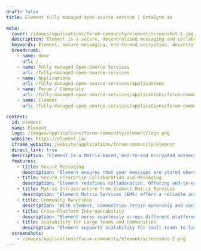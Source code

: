 ```yaml
---
draft: false
title: Element fully managed open source service | OctaByte.io

meta:
  cover: /images/applications/forum-community/element/screenshot-1.jpg
  description: Element is a secure, decentralized messaging and collaboration app that provides end-to-end encryption, full data control, and seamless interoperability on the open Matrix network.
  keywords: Element, secure messaging, end-to-end encryption, decentralized communication, Matrix-based app, secure collaboration, self-hosting, enterprise collaboration, privacy-focused, open Matrix network
  breadcrumb:
    - name: Home
      url: /
    - name: Fully managed Open-Source Services
      url: /fully-managed-open-source-services
    - name: Applications
      url: /fully-managed-open-source-services/applications
    - name: Forum / Community
      url: /fully-managed-open-source-services/applications/forum-community
    - name: Element
      url: /fully-managed-open-source-services/applications/forum-community/element

content:
  id: element
  name: Element
  logo: /images/applications/forum-community/element/logo.png
  website: https://element.io/
  iframe_website: /website/applications/forum-community/element
  direct_link: true
  description: "Element is a Matrix-based, end-to-end encrypted messenger and secure collaboration app designed for decentralization and digital sovereignty. Whether self-hosted or through Element Matrix Services, it ensures secure communication with powerful encryption and privacy-focused features. Operating on the open Matrix network, Element offers seamless interoperability across various platforms, ensuring your data stays private while connecting with others. It’s an ideal solution for individuals, teams, and enterprises looking for secure messaging, collaboration, and community management—all while giving you full control over your data."
  features:
    - title: Secure Messaging
      description: "Element ensures that your messages are stored wherever you choose, giving you full control over your data. With end-to-end encryption, cross-signed device verification, and decentralization, your conversations remain private, secured, and under your control."
    - title: Secure Enterprise Collaboration and Messaging
      description: "Element redefines collaboration. Offering end-to-end encryption, voice, and video capabilities, Element provides secure messaging that can be deployed on-premise or in the cloud, making it an ideal solution for businesses of all sizes."
    - title: Matrix Infrastructure from Element Matrix Services
      description: "Element Matrix Services (EMS) offers a reliable and secure hosting service for fast real-time communication. EMS supports organizations of all sizes, from small teams to large enterprises, ensuring seamless communication across millions of users."
    - title: Community Ownership
      description: "With Element, communities retain ownership and control of their discussions. Your members are people, not products. Whether hosted by Element or a provider of your choice, your community’s conversations are kept secure with end-to-end encryption, ensuring privacy and freedom from data mining."
    - title: Cross-Platform Interoperability
      description: "Element works seamlessly across different platforms and services, allowing you to connect with others regardless of the tools they use. The open Matrix protocol ensures you can communicate freely without being locked into a specific platform."
    - title: Scalability for Large Teams and Communities
      description: "Element supports scalability for small teams to large communities. From five users to millions, Element provides powerful moderation tools and secure communication for organizations and public communities alike, ensuring privacy and reliability at scale."
  screenshots:
    - /images/applications/forum-community/element/screenshot-2.png
---
```

